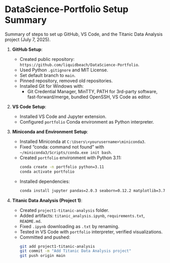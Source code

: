# DataScience-Portfolio Setup Summary

Summary of steps to set up GitHub, VS Code, and the Titanic Data Analysis project (July 7, 2025).

1. **GitHub Setup**:
   - Created public repository: `https://github.com/liquidbeach/DataScience-Portfolio`.
   - Used Python `.gitignore` and MIT License.
   - Set default branch to `main`.
   - Pinned repository, removed old repositories.
   - Installed Git for Windows with:
     - Git Credential Manager, MinTTY, PATH for 3rd-party software, fast-forward/merge, bundled OpenSSH, VS Code as editor.

2. **VS Code Setup**:
   - Installed VS Code and Jupyter extension.
   - Configured `portfolio` Conda environment as Python interpreter.

3. **Miniconda and Environment Setup**:
   - Installed Miniconda at `C:\Users\<yourusername>\miniconda3`.
   - Fixed “conda: command not found” with `~/miniconda3/Scripts/conda.exe init bash`.
   - Created `portfolio` environment with Python 3.11:
     ```bash
     conda create -n portfolio python=3.11
     conda activate portfolio
     ```
   - Installed dependencies:
     ```bash
     conda install jupyter pandas=2.0.3 seaborn=0.12.2 matplotlib=3.7.1 -c conda-forge
     ```

4. **Titanic Data Analysis (Project 1)**:
   - Created `project1-titanic-analysis` folder.
   - Added artifacts: `titanic_analysis.ipynb`, `requirements.txt`, `README.md`.
   - Fixed `.ipynb` downloading as `.txt` by renaming.
   - Tested in VS Code with `portfolio` interpreter, verified visualizations.
   - Committed and pushed:
     ```bash
     git add project1-titanic-analysis
     git commit -m "Add Titanic Data Analysis project"
     git push origin main
     ```